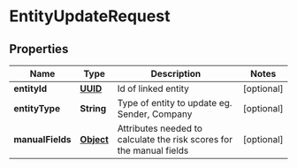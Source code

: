 

# EntityUpdateRequest

## Properties

Name | Type | Description | Notes
------------ | ------------- | ------------- | -------------
**entityId** | [**UUID**](UUID.md) | Id of linked entity |  [optional]
**entityType** | **String** | Type of entity to update eg. Sender, Company  |  [optional]
**manualFields** | [**Object**](.md) | Attributes needed to calculate the risk scores for the manual fields |  [optional]



